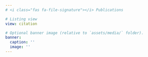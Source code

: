 ```yaml
---
# <i class="fas fa-file-signature"></i> Publications

# Listing view
view: citation

# Optional banner image (relative to `assets/media/` folder).
banner:
  caption: ''
  image: ''
---
```

